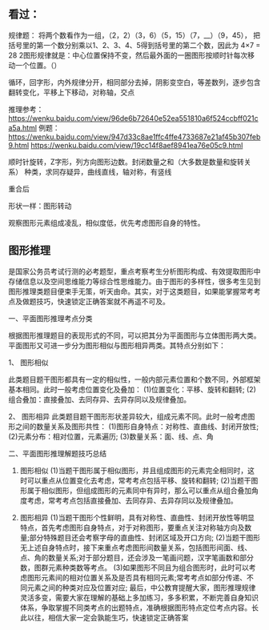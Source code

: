 ## 看过：
规律题：
   将两个数看作为一组，（2，2）（3，6）（5，15）（7，__）（9，45），
   把括号里的第一个数分别乘以1、2、3、4、5得到括号里的第二个数，因此为 4×7 = 28
 2图形规律就是：中心位置保持不变，然后最外面的一圈图形按顺时针每次移动一个位置。（）

循环，回字形，内外规律分开，相同部分去掉，阴影变空白，等差数列，逐步包含
翻转变化，平移上下移动，对称轴，交点

推理参考：https://wenku.baidu.com/view/96de6b72640e52ea551810a6f524ccbff021ca5a.html
例题：https://wenku.baidu.com/view/947d33c8ae1ffc4ffe4733687e21af45b307feb9.html
https://wenku.baidu.com/view/19cc14f8aef8941ea76e05c9.html

顺时针旋转，Z字形，列方向图形边数。封闭数量之和（大多数是数量和旋转关系）
种类，求同存疑异，曲线直线，轴对称，有竖线

重合后

形状一样：图形转动



观察图形元素组成凌乱，相似度低，优先考虑图形自身的特性。


## 图形推理
是国家公务员考试行测的必考题型，重点考察考生分析图形构成、有效提取图形中存储信息以及空间思维能力等综合性思维能力。由于图形的多样性，很多考生见到图形推理类题目便束手无策，听天由命。其实，对于这类题目，如果能掌握常考考点及做题技巧，快速锁定正确答案就不再遥不可及。


一、平面图形推理考点分类

根据图形推理题目的表现形式的不同，可以把其分为平面图形与立体图形两大类。平面图形又可进一步分为图形相似与图形相异两类。其特点分别如下：

1、 图形相似

此类题目题干图形都具有一定的相似性，一般内部元素位置和个数不同，外部框架基本相同。此时一般考虑位置变化及叠加：
(1)位置变化：平移、旋转和翻转;
(2) 组合叠加：直接叠加、去同存异、去异存同以及规律叠加。

2、 图形相异
此类题目题干图形形状差异较大，组成元素不同。此时一般考虑图形之间的数量关系及图形共性：
(1)图形自身特点：对称性、直曲线、封闭开放性;
(2)元素分布：相对位置，元素遍历;
(3)数量关系：面、线、点、角

二、平面图形推理解题技巧总结
1. 图形相似
(1)当题干图形属于相似图形，并且组成图形的元素完全相同时，这时可以重点从位置变化去考虑，常考考点包括平移、旋转和翻转;
(2)当题干图形属于相似图形，但组成图形的元素同中有异时，那么可以重点从组合叠加角度考虑，常考考点包括直接叠加、去同存异、去异存同以及规律叠加。

2. 图形相异
(1)当题干图形个性鲜明，具有对称性、直曲性、封闭开放性等明显特点，首先考虑图形自身特点，对于对称图形，要重点关注对称轴方向及数量;部分特殊题目还会考察字母的直曲性、封闭区域及开口方向;
(2)当题干图形无上述自身特点时，接下来重点考虑图形间数量关系，包括图形间面、线、点、角的数量关系;对于部分题目，还会涉及一笔画问题，汉字笔画数和部分数，图群元素种类数等考点。
(3)如果图形不同且为组合图形时，此时可以考虑图形元素间的相对位置关系及是否具有相同元素;常考考点如部分传递、不同元素之间的种类对应及位置对应;
最后，中公教育提醒大家，图形推理规律灵活多变，需要大家在理解的基础上多加练习，多多积累，不断完善自身知识体系，争取掌握不同类考点的出题特点，准确根据图形特点定位考点内容。长此以往，相信大家一定会孰能生巧，快速锁定正确答案